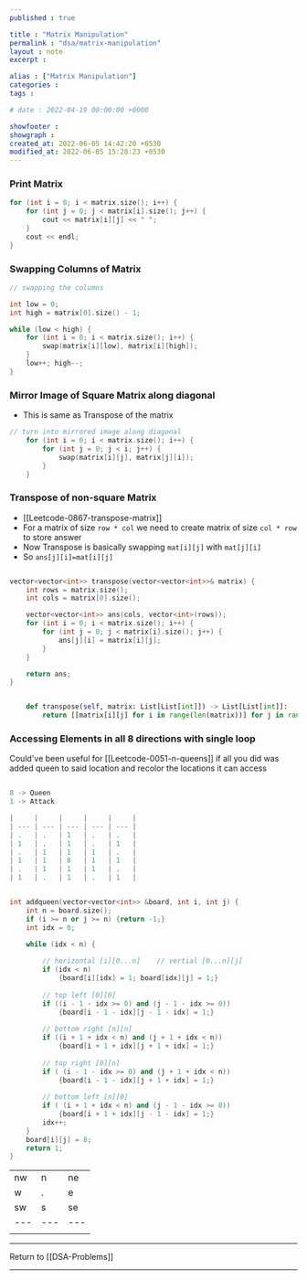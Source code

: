 ```yaml
---
published : true

title : "Matrix Manipulation"
permalink : "dsa/matrix-manipulation"
layout : note
excerpt : 

alias : ["Matrix Manipulation"] 
categories : 
tags : 

# date : 2022-04-19 00:00:00 +0000

showfooter : 
showgraph : 
created_at: 2022-06-05 14:42:20 +0530
modified_at: 2022-06-05 15:28:23 +0530
---
```


### Print Matrix

```cpp
for (int i = 0; i < matrix.size(); i++) {
	for (int j = 0; j < matrix[i].size(); j++) {
		cout << matrix[i][j] << " ";
	}
	cout << endl;
}
```

### Swapping Columns of Matrix

```cpp
// swapping the columns

int low = 0;
int high = matrix[0].size() - 1;

while (low < high) {
	for (int i = 0; i < matrix.size(); i++) {
		swap(matrix[i][low], matrix[i][high]);
	}
	low++; high--;
}
```

### Mirror Image of Square Matrix along diagonal

- This is same as Transpose of the matrix

```cpp
// turn into mirrored image along diagonal
	for (int i = 0; i < matrix.size(); i++) {
		for (int j = 0; j < i; j++) {
			swap(matrix[i][j], matrix[j][i]);
		}
	}
```

### Transpose of non-square Matrix 

- [[Leetcode-0867-transpose-matrix]]
- For a matrix of size `row * col` we need to create matrix of size `col * row` to store answer
- Now Transpose is basically swapping `mat[i][j]` with `mat[j][i]`
- So `ans[j][i]=mat[i][j]`

```cpp

vector<vector<int>> transpose(vector<vector<int>>& matrix) {
	int rows = matrix.size();
	int cols = matrix[0].size();

	vector<vector<int>> ans(cols, vector<int>(rows));
	for (int i = 0; i < matrix.size(); i++) {
		for (int j = 0; j < matrix[i].size(); j++) {
			ans[j][i] = matrix[i][j];
		}
	}

	return ans;
}

```

```python

    def transpose(self, matrix: List[List[int]]) -> List[List[int]]:
        return [[matrix[i][j] for i in range(len(matrix))] for j in range(len(matrix[0]))]

```


### Accessing Elements in all 8 directions with single loop

Could've been useful for [[Leetcode-0051-n-queens]] if all you did was added queen to said location and recolor the locations it can access 

```cpp

8 -> Queen
1 -> Attack

|     |     |     |     |     |
| --- | --- | --- | --- | --- |
| .   | .   | 1   | .   | .   |
| 1   | .   | 1   | .   | 1   |
| .   | 1   | 1   | 1   | .   |
| 1   | 1   | 8   | 1   | 1   |
| .   | 1   | 1   | 1   | .   |
| 1   | .   | 1   | .   | 1   |


int addqueen(vector<vector<int>> &board, int i, int j) {
	int n = board.size();
	if (i >= n or j >= n) {return -1;}
	int idx = 0;

	while (idx < n) {
		
		// horizontal [i][0...n]	// vertial [0...n][j]
		if (idx < n) 
			{board[i][idx] = 1; board[idx][j] = 1;}
		
		// top left [0][0]
		if ((i - 1 - idx >= 0) and (j - 1 - idx >= 0)) 
			{board[i - 1 - idx][j - 1 - idx] = 1;}
		
		// bottom right [n][n]
		if ((i + 1 + idx < n) and (j + 1 + idx < n)) 
			{board[i + 1 + idx][j + 1 + idx] = 1;}
		
		// top right [0][n]
		if ( (i - 1 - idx >= 0) and (j + 1 + idx < n)) 
			{board[i - 1 - idx][j + 1 + idx] = 1;}
		
		// bottom left [n][0]
		if ( (i + 1 + idx < n) and (j - 1 - idx >= 0)) 
			{board[i + 1 + idx][j - 1 - idx] = 1;}
		idx++;
	}
	board[i][j] = 8;
	return 1;
}


```

|     |     |     |
| --- | --- | --- |
| nw  | n   | ne  |
| w   | .   | e   |
| sw  | s   | se  |
| --- | --- | --- |
|     |     |     |



---

Return to [[DSA-Problems]]

---
